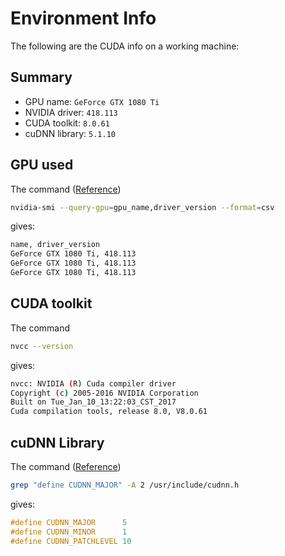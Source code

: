 # Environment Info

The following are the CUDA info on a working machine:

## Summary

- GPU name: `GeForce GTX 1080 Ti`
- NVIDIA driver: `418.113`
- CUDA toolkit: `8.0.61`
- cuDNN library: `5.1.10`

## GPU used

The command ([Reference](https://nvidia.custhelp.com/app/answers/detail/a_id/3751/~/useful-nvidia-smi-queries))

```bash
nvidia-smi --query-gpu=gpu_name,driver_version --format=csv
```

gives:

```bash
name, driver_version
GeForce GTX 1080 Ti, 418.113
GeForce GTX 1080 Ti, 418.113
GeForce GTX 1080 Ti, 418.113
```

## CUDA toolkit

The command 

```bash
nvcc --version
```

gives:

```bash
nvcc: NVIDIA (R) Cuda compiler driver
Copyright (c) 2005-2016 NVIDIA Corporation
Built on Tue_Jan_10_13:22:03_CST_2017
Cuda compilation tools, release 8.0, V8.0.61
```

## cuDNN Library

The command ([Reference](https://stackoverflow.com/a/46200018))

```bash
grep "define CUDNN_MAJOR" -A 2 /usr/include/cudnn.h
```

gives:

```cpp
#define CUDNN_MAJOR      5
#define CUDNN_MINOR      1
#define CUDNN_PATCHLEVEL 10
```

